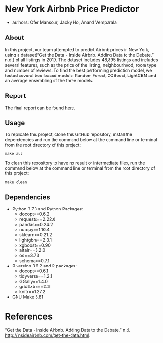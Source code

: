 
# New York Airbnb Price Predictor

  - authors: Ofer Mansour, Jacky Ho, Anand Vemparala

## About

In this project, our team attempted to predict Airbnb prices in New
York, using a [dataset](http://insideairbnb.com/get-the-data.html)(“Get
the Data - Inside Airbnb. Adding Data to the Debate.” n.d.) of all
listings in 2019. The dataset includes 48,895 listings and includes
several features, such as the price of the listing, neighbourhood, room
type and number of reviews. To find the best performing prediction
model, we tested several tree-based models: Random Forest, XGBoost,
LightGBM and an average ensembling of the three models.

## Report

The final report can be found
[here](https://github.com/UBC-MDS/DSCI_522_Group405/blob/master/doc/final_report.md).

## Usage

To replicate this project, clone this GitHub repository, install the
dependencies and run the command below at the command line or terminal
from the root directory of this project:

    make all

To clean this repository to have no result or intermediate files, run
the command below at the command line or terminal from the root
directory of this project:

    make clean

## Dependencies

  - Python 3.7.3 and Python Packages:
      - docopt==0.6.2  
      - requests==2.22.0  
      - pandas==0.24.2  
      - numpy==1.16.4  
      - sklearn==0.21.2  
      - lightgbm==2.3.1  
      - xgboost==0.90  
      - altair==3.2.0
      - os==3.7.3
      - schema==0.7.1
  - R version 3.6.2 and R packages:
      - docopt==0.6.1  
      - tidyverse==1.2.1  
      - GGally==1.4.0  
      - gridExtra==2.3  
      - knitr==1.27.2  
  - GNU Make 3.81

# References

<div id="refs" class="references">

<div id="ref-GettheDa10:online">

“Get the Data - Inside Airbnb. Adding Data to the Debate.” n.d.
<http://insideairbnb.com/get-the-data.html>.

</div>

</div>
